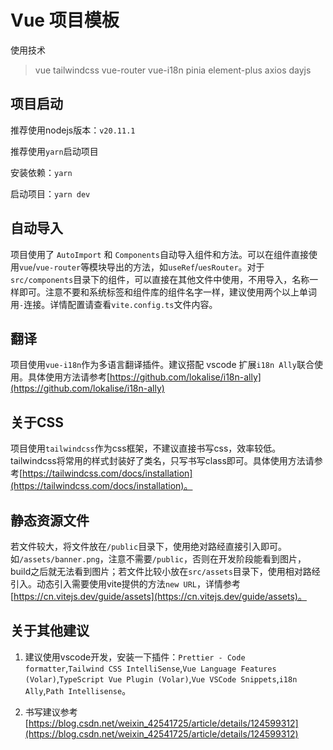 # Vue 项目模板

使用技术

> vue tailwindcss vue-router vue-i18n pinia element-plus axios dayjs

## 项目启动

推荐使用nodejs版本：`v20.11.1`

推荐使用`yarn`启动项目

安装依赖：`yarn`

启动项目：`yarn dev`

## 自动导入

项目使用了 `AutoImport` 和 `Components`自动导入组件和方法。可以在组件直接使用`vue`/`vue-router`等模块导出的方法，如`useRef`/`uesRouter`。对于`src/components`目录下的组件，可以直接在其他文件中使用，不用导入，名称一样即可。注意不要和系统标签和组件库的组件名字一样，建议使用两个以上单词用`-`连接。详情配置请查看`vite.config.ts`文件内容。

## 翻译

项目使用`vue-i18n`作为多语言翻译插件。建议搭配 vscode 扩展`i18n Ally`联合使用。具体使用方法请参考[https://github.com/lokalise/i18n-ally](https://github.com/lokalise/i18n-ally)

## 关于CSS

项目使用`tailwindcss`作为css框架，不建议直接书写css，效率较低。tailwindcss将常用的样式封装好了类名，只写书写class即可。具体使用方法请参考[https://tailwindcss.com/docs/installation](https://tailwindcss.com/docs/installation)。

## 静态资源文件

若文件较大，将文件放在`/public`目录下，使用绝对路经直接引入即可。如`/assets/banner.png`，注意不需要`/public`，否则在开发阶段能看到图片，build之后就无法看到图片；若文件比较小放在`src/assets`目录下，使用相对路经引入。动态引入需要使用vite提供的方法`new URL`，详情参考[https://cn.vitejs.dev/guide/assets](https://cn.vitejs.dev/guide/assets)。

## 关于其他建议

1. 建议使用vscode开发，安装一下插件：`Prettier - Code formatter`,`Tailwind CSS IntelliSense`,`Vue Language Features (Volar)`,`TypeScript Vue Plugin (Volar)`,`Vue VSCode Snippets`,`i18n Ally`,`Path Intellisense`。

2. 书写建议参考[https://blog.csdn.net/weixin_42541725/article/details/124599312](https://blog.csdn.net/weixin_42541725/article/details/124599312)
